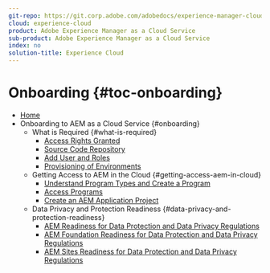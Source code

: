 ```yaml
---
git-repo: https://git.corp.adobe.com/adobedocs/experience-manager-cloud-service.en
cloud: experience-cloud
product: Adobe Experience Manager as a Cloud Service
sub-product: Adobe Experience Manager as a Cloud Service
index: no
solution-title: Experience Cloud
---
```


# Onboarding {#toc-onboarding}

+ [Home](/help/landing/home.md)
+ Onboarding to AEM as a Cloud Service {#onboarding}
  + What is Required {#what-is-required}
    + [Access Rights Granted](/help/onboarding/what-is-required/access-rights-granted.md)
    + [Source Code Repository](/help/onboarding/what-is-required/source-code-repository.md)
    + [Add User and Roles](/help/onboarding/what-is-required/add-users-roles.md)
    + [Provisioning of Environments](/help/onboarding/what-is-required/environments-provisioned.md)
  + Getting Access to AEM in the Cloud {#getting-access-aem-in-cloud}
    + [Understand Program Types and Create a Program](/help/onboarding/getting-access-to-aem-in-cloud/creating-a-program.md)
    + [Access Programs](/help/onboarding/getting-access-to-aem-in-cloud/first-time-login.md)
    + [Create an AEM Application Project](/help/onboarding/getting-access-to-aem-in-cloud/creating-aem-application-project.md)
  + Data Privacy and Protection Readiness {#data-privacy-and-protection-readiness}
    + [AEM Readiness for Data Protection and Data Privacy Regulations](/help/onboarding/data-privacy-and-protection-readiness/data-protection-and-privacy.md)
    + [AEM Foundation Readiness for Data Protection and Data Privacy Regulations](/help/onboarding/data-privacy-and-protection-readiness/data-protection-and-privacy-foundation.md)
    + [AEM Sites Readiness for Data Protection and Data Privacy Regulations](/help/onboarding/data-privacy-and-protection-readiness/data-protection-and-privacy-sites.md)